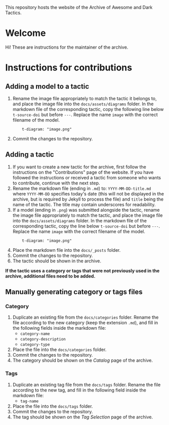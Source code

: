 This repository hosts the website of the Archive of Awesome and Dark Tactics.

# Welcome

Hi! These are instructions for the maintainer of the archive.

# Instructions for contributions

## Adding a model to a tactic

1. Rename the image file appropriately to match the tactic it belongs to, and place the image file into the `docs/assets/diagrams` folder. In the markdown file of the corresponding tactic, copy the following line below `t-source-doi` but before `---`. Replace the name `image` with the correct filename of the model.
    ```
        t-diagram: "image.png"
    ```
1. Commit the changes to the repository.

## Adding a tactic

1. If you want to create a new tactic for the archive, first follow the instructions on the "Contributions" page of the website. If you have followed the instructions or received a tactic from someone who wants to contribute, continue with the next step.
1. Rename the markdown file (ending in `.md`) to: `YYYY-MM-DD-title.md` where `YYYY-MM-DD` specifies today's date (this will not be displayed in the archive, but is required by Jekyll to process the file) and `title` being the name of the tactic. The title may contain underscores for readability.
1. If a model (ending in `.png`) was submitted alongside the tactic, rename the image file appropriately to match the tactic, and place the image file into the `docs/assets/diagrams` folder. In the markdown file of the corresponding tactic, copy the line below `t-source-doi` but before `---`. Replace the name `image` with the correct filename of the model.
    ```
        t-diagram: "image.png"
    ```
1. Place the markdown file into the `docs/_posts` folder.
1. Commit the changes to the repository.
1. The tactic should be shown in the archive.

**If the tactic uses a category or tags that were not previously used in the archive, additional files need to be added.**

## Manually generating category or tags files

### Category

1. Duplicate an existing file from the `docs/categories` folder. Rename the file according to the new category (keep the extension `.md`), and fill in the following fields inside the markdown file:
    * `category-name`
    * `category-description`
    * `category-type`
1. Place the file into the `docs/categories` folder.
1. Commit the changes to the repository.
1. The category should be shown on the *Catalog* page of the archive.

### Tags

1. Duplicate an existing tag file from the `docs/tags` folder. Rename the file according to the new tag, and fill in the following field inside the markdown file:
    * `tag-name`
1. Place the file into the `docs/tags` folder.
1. Commit the changes to the repository.
1. The tag should be shown on the *Tag Selection* page of the archive.
